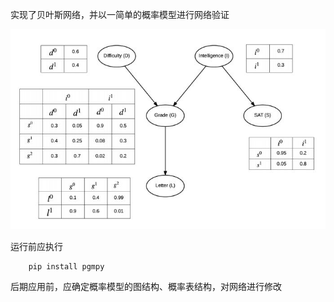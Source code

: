 实现了贝叶斯网络，并以一简单的概率模型进行网络验证

![](Readme.assets/model.png)

运行前应执行
```
	pip install pgmpy
```

后期应用前，应确定概率模型的图结构、概率表结构，对网络进行修改